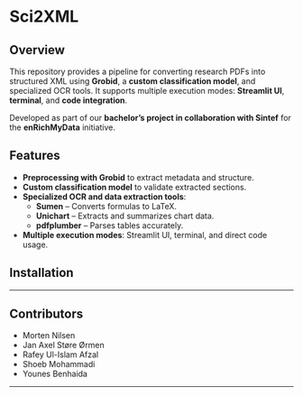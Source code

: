 # Sci2XML
## Overview  
This repository provides a pipeline for converting research PDFs into structured XML using **Grobid**, a **custom classification model**, and specialized OCR tools. It supports multiple execution modes: **Streamlit UI**, **terminal**, and **code integration**.  

Developed as part of our **bachelor’s project in collaboration with Sintef** for the **enRichMyData** initiative.  

## Features  
- **Preprocessing with Grobid** to extract metadata and structure.  
- **Custom classification model** to validate extracted sections.  
- **Specialized OCR and data extraction tools**:  
  - **Sumen** – Converts formulas to LaTeX.  
  - **Unichart** – Extracts and summarizes chart data.  
  - **pdfplumber** – Parses tables accurately.  
- **Multiple execution modes**: Streamlit UI, terminal, and direct code usage.  

## Installation  
---

## Contributors  

- Morten Nilsen  
- Jan Axel Støre Ørmen
- Rafey Ul-Islam Afzal  
- Shoeb Mohammadi  
- Younes Benhaida

---
